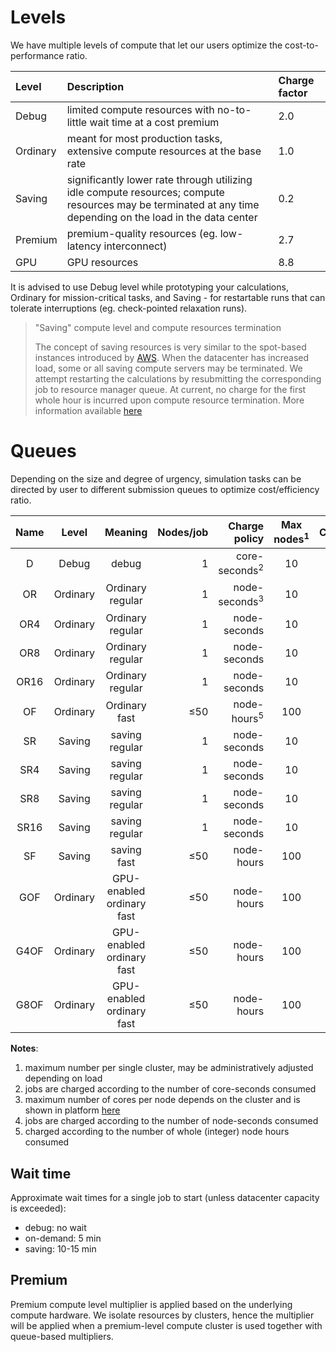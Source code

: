 # Levels

We have multiple levels of compute that let our users optimize the cost-to-performance ratio.

|Level     |Description | Charge factor|
|:---------|:-----------|:-------------|
| Debug    | limited compute resources with no-to-little wait time at a cost premium       |2.0
| Ordinary | meant for most production tasks, extensive compute resources at the base rate  |1.0
| Saving   | significantly lower rate through utilizing idle compute resources; compute resources may be terminated at any time depending on the load in the data center   |0.2
| Premium  | premium-quality resources (eg. low-latency interconnect)   | 2.7
| GPU      | GPU resources   | 8.8

It is advised to use Debug level while prototyping your calculations, Ordinary for mission-critical tasks, and Saving - for restartable runs that can tolerate interruptions (eg. check-pointed relaxation runs).

> &quot;Saving&quot; compute level and compute resources termination
> 
> The concept of saving resources is very similar to the spot-based instances introduced by [AWS](https://aws.amazon.com/ec2/spot/). When the datacenter has increased load, some or all saving compute servers may be terminated. We attempt restarting the calculations by resubmitting the corresponding job to resource manager queue. At current, no charge for the first whole hour is incurred upon compute resource termination. More information available [here](../cli/jobs.md#job-termination)

# Queues

Depending on the size and degree of urgency, simulation tasks can be directed by user to different submission queues to optimize cost/efficiency ratio.

| Name                | Level       | Meaning                   | Nodes/job        | Charge policy               | Max nodes<sup>1</sup>  | Cores/Node      | GPU/Node       |
| :-----------------: | :---------: | :---------------:         | ---------------: | --------------------------: | :--------------------: | :------------:  | :------------: |
| D                   | Debug       | debug                     | 1                | core-seconds<sup>2</sup>    | 10                     | 8               | -              |
| OR                  | Ordinary    | Ordinary regular          | 1                | node-seconds<sup>3</sup>    | 10                     | MAX<sup>4</sup> | -              |
| OR4                 | Ordinary    | Ordinary regular          | 1                | node-seconds                | 10                     | 4               | -              |
| OR8                 | Ordinary    | Ordinary regular          | 1                | node-seconds                | 10                     | 8               | -              |
| OR16                | Ordinary    | Ordinary regular          | 1                | node-seconds                | 10                     | 16              | -              |
| OF                  | Ordinary    | Ordinary fast             | &le;50           | node-hours<sup>5</sup>      | 100                    | MAX             | -              |
| SR                  | Saving      | saving regular            | 1                | node-seconds                | 10                     | MAX             | -              |
| SR4                 | Saving      | saving regular            | 1                | node-seconds                | 10                     | 4               | -              |
| SR8                 | Saving      | saving regular            | 1                | node-seconds                | 10                     | 8               | -              |
| SR16                | Saving      | saving regular            | 1                | node-seconds                | 10                     | 16              | -              |
| SF                  | Saving      | saving fast               | &le;50           | node-hours                  | 100                    | MAX             | -              |
| GOF                 | Ordinary    | GPU-enabled ordinary fast | &le;50           | node-hours                  | 100                    | MAX             | 1              |
| G4OF                | Ordinary    | GPU-enabled ordinary fast | &le;50           | node-hours                  | 100                    | MAX             | 4              |
| G8OF                | Ordinary    | GPU-enabled ordinary fast | &le;50           | node-hours                  | 100                    | MAX             | 8              |

**Notes**:

1. maximum number per single cluster, may be administratively adjusted depending on load
2. jobs are charged according to the number of core-seconds consumed
3. maximum number of cores per node depends on the cluster and is shown in platform [here](https://platform.exabyte.io/clusters)
4. jobs are charged according to the number of node-seconds consumed
5. charged according to the number of whole (integer) node hours consumed



## Wait time

Approximate wait times for a single job to start (unless datacenter capacity is exceeded):

- debug: no wait
- on-demand: 5 min
- saving: 10-15 min

## Premium

Premium compute level multiplier is applied based on the underlying compute hardware. We isolate resources by clusters, hence the multiplier will be applied when a premium-level compute cluster is used together with queue-based multipliers.

